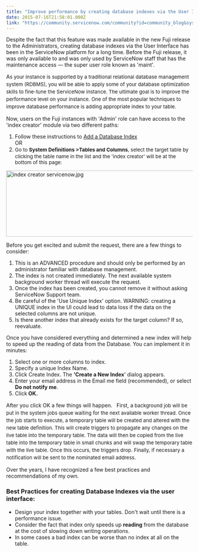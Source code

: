 ```yaml
---
title: "Improve performance by creating database indexes via the User Interface"
date: 2015-07-16T21:58:01.000Z
link: "https://community.servicenow.com/community?id=community_blog&sys_id=62edaee9dbd0dbc01dcaf3231f9619ee"
---
```

<p>Despite the fact that this feature was made available in the new Fuji release to the Administrators, creating database indexes via the User Interface has been in the ServiceNow platform for a long time. Before the Fuji release, it was only available to and was only used by ServiceNow staff that has the maintenance access — the super user role known as 'maint'.</p><p></p><p>A<span style="font-size: 10pt; line-height: 1.5em;">s your instance is supported by a traditional relational database management system (RDBMS), you will be able to apply some of your database optimization skills to fine-tune the ServiceNow instance. The ultimate goal is to improve the performance level on your instance. One of the most popular techniques to improve database performance is adding appropriate index to your table.</span></p><p></p><p>Now, users on the Fuji instances with 'Admin' role can have access to the 'index creator' module via two different paths:</p><ol><li>Follow these instructions to <a href="http://wiki.servicenow.com/index.php?title=Creating_a_Custom_Table#Adding_a_Database_Index">Add a Database Index <br/></a>OR</li><li><span style="line-height: 1.5em; font-size: 10pt;">Go to <strong>System Definitions &gt;Tables and Columns</strong>, select the target table by clicking the table name in the list and the 'index creator' will be at the bottom of this page:</span></li></ol><p><img   alt="index creator servicenow.jpg" class="image-0 jive-image" src="ed99d4cedb1c17049c9ffb651f9619f8.iix" style="height: 178px; width: 620px; display: block; margin-left: auto; margin-right: auto;"/></p><p></p><p>Before you get excited and submit the request, there are a few things to consider:</p><ol><li>This is an ADVANCED procedure and should only be performed by an administrator familiar with database management.</li><li>The index is not created immediately. The next available system background worker thread will execute the request.</li><li>Once the index has been created, you cannot remove it without asking ServiceNow Support team.</li><li>Be careful of the 'Use Unique Index' option. WARNING: creating a UNIQUE index in the UI could lead to data loss if the data on the selected columns are not unique.</li><li>Is there another index that already exists for the target column? If so, reevaluate.</li></ol><p></p><p>Once you have considered everything and determined a new index will help to speed up the reading of data from the Database. You can implement it in minutes:</p><ol style="list-style-type: decimal;"><li>Select one or more columns to index.</li><li>Specify a unique Index Name.</li><li>Click Create Index. The <strong>'Create a New Index</strong>' dialog appears.</li><li>Enter your email address in the Email me field (recommended), or select<strong> Do not notify me</strong>.</li><li>Click<strong> OK.</strong></li></ol><p></p><p></p><p>After you click OK a few things will happen.   First, a<span style="font-size: 10pt; line-height: 1.5em;"> background job will be put in the system jobs queue waiting for the next available worker thread. </span><span style="font-size: 10pt; line-height: 1.5em;">Once the job starts to execute, a temporary table will be created and altered with the new table definition. This will create</span><span style="font-size: 10pt; line-height: 1.5em;"> triggers to propagate any changes on the live table into the temporary table. The d</span><span style="font-size: 10pt; line-height: 1.5em;">ata will then be copied from the live table into the temporary table in small chunks and will s</span><span style="font-size: 10pt; line-height: 1.5em;">wap the temporary table with the live table. Once this occurs, </span><span style="font-size: 10pt; line-height: 1.5em;">the triggers drop. Finally, if necessary a notification will be sent to the nominated email address.</span></p><p></p><p>Over the years, I have recognized a few best practices and recommendations of my own.</p><p></p><h3>Best Practices for creating Database Indexes via the user interface:</h3><ul><li>Design your index together with your tables. Don't wait until there is a performance issue.</li><li>Consider the fact that index only speeds up <strong>reading</strong> from the database at the cost of slowing down writing operations.</li><li>In some cases a bad index can be worse than no index at all on the table.</li></ul>